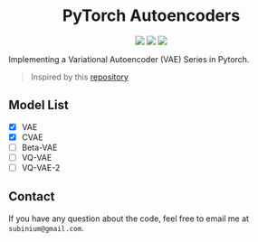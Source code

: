 <h1 align="center">
  <b>PyTorch Autoencoders</b><br>
</h1>

<p align="center">
      <a href="https://www.python.org/">
        <img src="https://img.shields.io/badge/Python-3.8-4B8BBE.svg" /></a>
       <a href= "https://pytorch.org/">
        <img src="https://img.shields.io/badge/PyTorch-1.7-EE4C2C.svg" /></a>
       <a href= "https://github.com/subinium/Pytorch-AutoEncoders/blob/main/LICENSE">
        <img src="https://img.shields.io/badge/license-MIT-yellow.svg" />
        </a>
        

</p>

Implementing a Variational Autoencoder (VAE) Series in Pytorch.

> Inspired by this [repository](https://github.com/AntixK/PyTorch-VAE)

## Model List

- [x] VAE
- [x] CVAE
- [ ] Beta-VAE
- [ ] VQ-VAE
- [ ] VQ-VAE-2

## Contact

If you have any question about the code, feel free to email me at `subinium@gmail.com`.